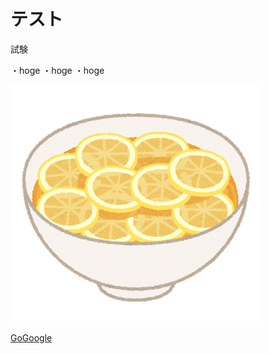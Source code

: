 # テスト 

試験

・hoge
・hoge
・hoge

![説明文](food_ra-men_lemon.png  "ポップアップ文字") 

 [GoGoogle](https://www.google.co.jp/) 

